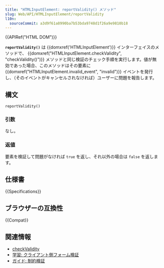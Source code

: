 ```yaml
---
title: "HTMLInputElement: reportValidity() メソッド"
slug: Web/API/HTMLInputElement/reportValidity
l10n:
  sourceCommit: a3d9f61a8990ba7b53bda9748d1f26a9e9810b18
---
```


{{APIRef("HTML DOM")}}

**`reportValidity()`** は {{domxref('HTMLInputElement')}} インターフェイスのメソッドで、 {{domxref("HTMLInputElement.checkValidity", "checkValidity()")}} メソッドと同じ検証のチェック手順を実行します。値が無効であった場合、このメソッドはその要素に {{domxref("HTMLInputElement.invalid_event", "invalid")}} イベントを発行し、（そのイベントがキャンセルされなければ）ユーザーに問題を報告します。

## 構文

```js-nolint
reportValidity()
```

### 引数

なし。

### 返値

要素を検証して問題がなければ `true` を返し、それ以外の場合は `false` を返します。

## 仕様書

{{Specifications}}

## ブラウザーの互換性

{{Compat}}

## 関連情報

- [checkValidity](/ja/docs/Web/API/HTMLInputElement/checkValidity)
- [学習: クライアント側フォーム検証](/ja/docs/Learn/Forms/Form_validation)
- [ガイド: 制約検証](/ja/docs/Web/HTML/Constraint_validation)
